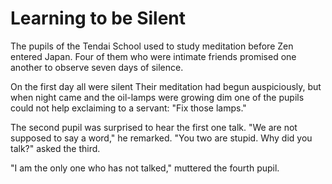 # Learning to be Silent

The pupils of the Tendai School used to study meditation before Zen entered Japan. Four of them who were intimate friends promised one another to observe seven days of silence.

On the first day all were silent Their meditation had begun auspiciously, but when night came and the oil-lamps were growing dim one of the pupils could not help exclaiming to a servant: "Fix those lamps."

The second pupil was surprised to hear the first one talk. "We are not supposed to say a word," he remarked. "You two are stupid. Why did you talk?" asked the third.

"I am the only one who has not talked," muttered the fourth pupil.
